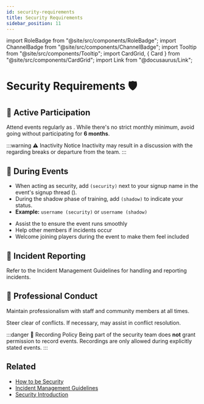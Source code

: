 ```yaml
---
id: security-requirements
title: Security Requirements
sidebar_position: 11
---
```


import RoleBadge from "@site/src/components/RoleBadge";
import ChannelBadge from "@site/src/components/ChannelBadge";
import Tooltip from "@site/src/components/Tooltip";
import CardGrid, { Card } from "@site/src/components/CardGrid";
import Link from "@docusaurus/Link";

# Security Requirements 🛡️

## 📅 Active Participation

<Card title="Stay Active" status="warning">
  <p>Attend events regularly as <RoleBadge role="Event Security" color="#3fa7ff" />. While there's no strict monthly minimum, avoid going without participating for <strong>6 months</strong>.</p>
</Card>

<div style={{ marginTop: "1.5rem" }} />

:::warning ⚠️ Inactivity Notice
Inactivity may result in a discussion with the <RoleBadge role="Head of Security" badgeIcon="head_of_security_role_icon.png" color="#3fa7ff" /> regarding breaks or departure from the team.
:::

## 🎉 During Events

<CardGrid columns={2}>
  <Card title="Signing Up" icon="✍️" status="info">
    <ul>
      <li>When acting as security, add <code>(security)</code> next to your signup name in the event's signup thread (<ChannelBadge variant="post" label="🧵events-signups" link="https://discord.com/channels/734595073920204940/996823116477124608" />).</li>
      <li>During the <Tooltip tip="Training phase where you observe and learn from experienced security members" bubbleColor="#d255ec" labelColor="#e68027">shadow phase</Tooltip> of training, add <code>(shadow)</code> to indicate your status.</li>
      <li><strong>Example:</strong> <code>username (security)</code> or <code>username (shadow)</code></li>
    </ul>
  </Card>
  
  <Card title="Supporting the Host" icon="🤝" status="success">
    <ul>
      <li>Assist the <RoleBadge role="Event Host" color="#f75edb" /> to ensure the event runs smoothly</li>
      <li>Help other <RoleBadge role="Event Security" color="#3fa7ff" /> members if incidents occur</li>
      <li>Welcome joining players during the event to make them feel included</li>
    </ul>
  </Card>
</CardGrid>

## 🚨 Incident Reporting

<Card title="Report Properly" status="warning">
  <p>Refer to the <Link to="./incident-management-guidelines">Incident Management Guidelines</Link> for handling and reporting incidents.</p>
</Card>

## 💼 Professional Conduct

<CardGrid columns={2}>
  <Card title="Courtesy and Respect" icon="🎩" status="success">
    <p>Maintain professionalism with staff and community members at all times.</p>
  </Card>
  
  <Card title="Avoid Drama" icon="🚫" status="warning">
    <p>Steer clear of conflicts. If necessary, <Link to="/docs/staff-roles#horny-resources-hr"><RoleBadge role="Horny Resources (HR)" badgeIcon="hr_role_icon.webp" color="#2a6eef" /></Link> may assist in conflict resolution.</p>
  </Card>
</CardGrid>

<div style={{ marginTop: "1.5rem" }} />

:::danger 🎥 Recording Policy
Being part of the security team does <strong>not</strong> grant permission to record events. Recordings are only allowed during explicitly stated events.
:::

## Related

- [How to be Security](./how-to-be-security)
- [Incident Management Guidelines](./incident-management-guidelines)
- [Security Introduction](../event-security)
